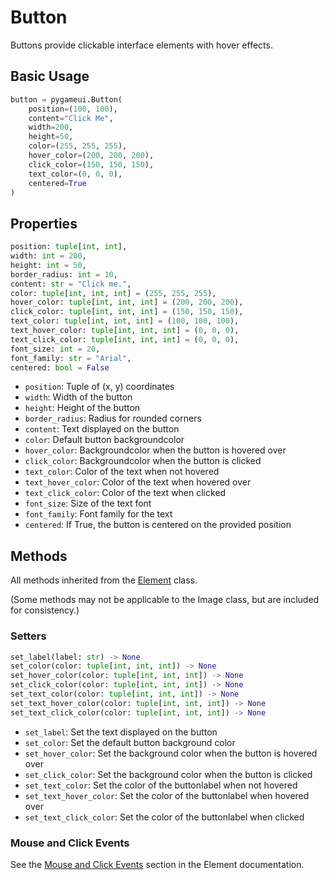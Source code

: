 # Button

Buttons provide clickable interface elements with hover effects.

## Basic Usage

```python
button = pygameui.Button(
    position=(100, 100),
    content="Click Me",
    width=200,
    height=50,
    color=(255, 255, 255),
    hover_color=(200, 200, 200),
    click_color=(150, 150, 150),
    text_color=(0, 0, 0),
    centered=True
)
```

## Properties

```python
position: tuple[int, int],
width: int = 200,
height: int = 50,
border_radius: int = 10,
content: str = "Click me.",
color: tuple[int, int, int] = (255, 255, 255),
hover_color: tuple[int, int, int] = (200, 200, 200),
click_color: tuple[int, int, int] = (150, 150, 150),
text_color: tuple[int, int, int] = (100, 100, 100),
text_hover_color: tuple[int, int, int] = (0, 0, 0),
text_click_color: tuple[int, int, int] = (0, 0, 0),
font_size: int = 20,
font_family: str = "Arial",
centered: bool = False
```

- `position`: Tuple of (x, y) coordinates
- `width`: Width of the button
- `height`: Height of the button
- `border_radius`: Radius for rounded corners
- `content`: Text displayed on the button
- `color`: Default button backgroundcolor
- `hover_color`: Backgroundcolor when the button is hovered over
- `click_color`: Backgroundcolor when the button is clicked
- `text_color`: Color of the text when not hovered
- `text_hover_color`: Color of the text when hovered over
- `text_click_color`: Color of the text when clicked
- `font_size`: Size of the text font
- `font_family`: Font family for the text
- `centered`: If True, the button is centered on the provided position

## Methods
All methods inherited from the [Element](element.md) class.

(Some methods may not be applicable to the Image class, but are included for consistency.)

### Setters
```python
set_label(label: str) -> None
set_color(color: tuple[int, int, int]) -> None
set_hover_color(color: tuple[int, int, int]) -> None
set_click_color(color: tuple[int, int, int]) -> None
set_text_color(color: tuple[int, int, int]) -> None
set_text_hover_color(color: tuple[int, int, int]) -> None
set_text_click_color(color: tuple[int, int, int]) -> None
```

- `set_label`: Set the text displayed on the button
- `set_color`: Set the default button background color
- `set_hover_color`: Set the background color when the button is hovered over
- `set_click_color`: Set the background color when the button is clicked
- `set_text_color`: Set the color of the buttonlabel when not hovered
- `set_text_hover_color`: Set the color of the buttonlabel when hovered over
- `set_text_click_color`: Set the color of the buttonlabel when clicked

### Mouse and Click Events
See the [Mouse and Click Events](element.md#mouse-and-click-events) section in the Element documentation.